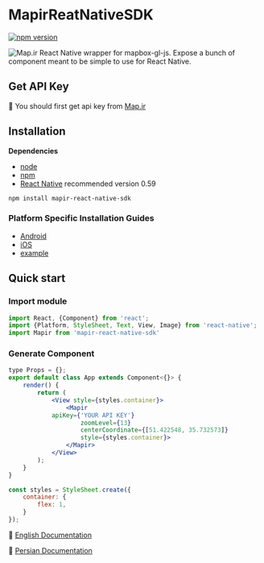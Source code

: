 # MapirReatNativeSDK
[![npm version](https://badge.fury.io/js/mapir-react-native-sdk.svg)](https://www.npmjs.com/package/mapir-react-native-sdk)


![Map.ir](https://map.ir/css/images/mapir-logo.png) React Native wrapper for mapbox-gl-js. Expose a bunch of component meant to be simple to use for React Native.

## Get API Key
🔑 You should first get api key from [Map.ir](https://corp.map.ir/registration/)


## Installation

**Dependencies**

* [node](https://nodejs.org)
* [npm](https://www.npmjs.com/)
* [React Native](https://facebook.github.io/react-native/) recommended version 0.59

```
npm install mapir-react-native-sdk
```

### Platform Specific Installation Guides

* [Android](https://github.com/map-ir/mapir-mapbox/blob/master/android/install.md)
* [iOS](https://github.com/map-ir/mapir-mapbox/blob/master/ios/install.md)
* [example](https://github.com/map-ir/Mapir-react-native-example)

## Quick start 

### Import module

```js
import React, {Component} from 'react';
import {Platform, StyleSheet, Text, View, Image} from 'react-native';
import Mapir from 'mapir-react-native-sdk'
```

### Generate Component
```jsx
type Props = {};
export default class App extends Component<{}> {
    render() {
        return (
            <View style={styles.container}>
                <Mapir
		    apiKey={'YOUR API KEY'}
                    zoomLevel={13}
                    centerCoordinate={[51.422548, 35.732573]}
                    style={styles.container}>
                </Mapir>
            </View>
        );
    }
}

const styles = StyleSheet.create({
    container: {
        flex: 1,
    }
});
```

📖 [English Documentation](https://github.com/map-ir/mapir-react-native-sdk/wiki/Documentation)

📖 [Persian Documentation](https://support.map.ir/developers/reactnative/)
